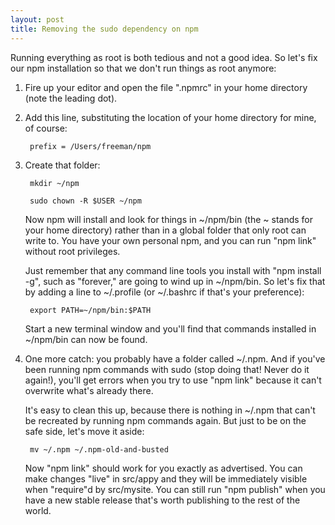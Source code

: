 ```yaml
---
layout: post
title: Removing the sudo dependency on npm
---
```


Running everything as root is both tedious and not a good idea. So let's fix our npm installation so that we don't run things as root anymore:

1. Fire up your editor and open the file ".npmrc" in your home directory (note the leading dot).

2. Add this line, substituting the location of your home directory for mine, of course:

        prefix = /Users/freeman/npm

3. Create that folder:

        mkdir ~/npm

        sudo chown -R $USER ~/npm

    Now npm will install and look for things in ~/npm/bin (the ~ stands for your home directory) rather than in a global folder that only root can write to. You have your own personal npm, and you can run "npm link" without root privileges.

    Just remember that any command line tools you install with "npm install -g", such as "forever," are going to wind up in ~/npm/bin. So let's fix that by adding a line to ~/.profile (or ~/.bashrc if that's your preference):

        export PATH=~/npm/bin:$PATH

    Start a new terminal window and you'll find that commands installed in ~/npm/bin can now be found.

4. One more catch: you probably have a folder called ~/.npm. And if you've been running npm commands with sudo (stop doing that! Never do it again!), you'll get errors when you try to use "npm link" because it can't overwrite what's already there.

    It's easy to clean this up, because there is nothing in ~/.npm that can't be recreated by running npm commands again. But just to be on the safe side, let's move it aside:

        mv ~/.npm ~/.npm-old-and-busted

    Now "npm link" should work for you exactly as advertised. You can make changes "live" in src/appy and they will be immediately visible when "require"d by src/mysite. You can still run "npm publish" when you have a new stable release that's worth publishing to the rest of the world.
